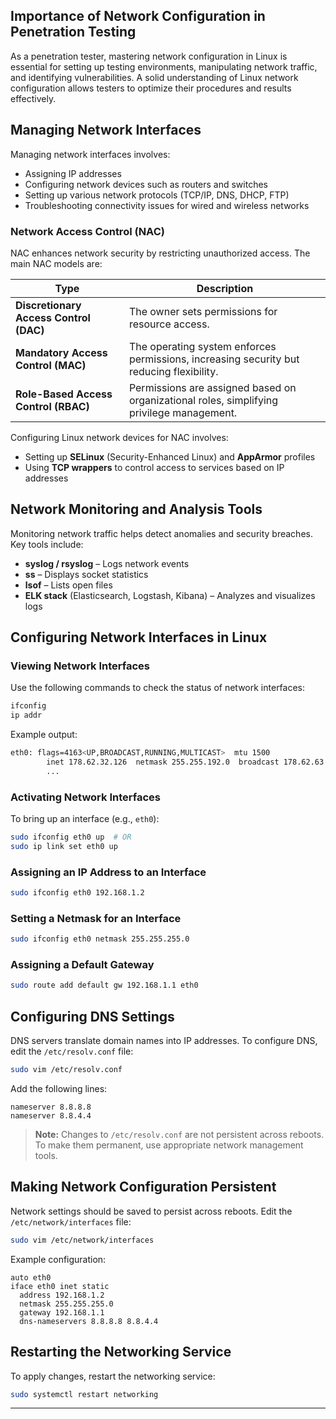 ## Importance of Network Configuration in Penetration Testing

As a penetration tester, mastering network configuration in Linux is essential for setting up testing environments, manipulating network traffic, and identifying vulnerabilities. A solid understanding of Linux network configuration allows testers to optimize their procedures and results effectively.

## Managing Network Interfaces

Managing network interfaces involves:

- Assigning IP addresses
- Configuring network devices such as routers and switches
- Setting up various network protocols (TCP/IP, DNS, DHCP, FTP)
- Troubleshooting connectivity issues for wired and wireless networks

### Network Access Control (NAC)

NAC enhances network security by restricting unauthorized access. The main NAC models are:

|Type|Description|
|---|---|
|**Discretionary Access Control (DAC)**|The owner sets permissions for resource access.|
|**Mandatory Access Control (MAC)**|The operating system enforces permissions, increasing security but reducing flexibility.|
|**Role-Based Access Control (RBAC)**|Permissions are assigned based on organizational roles, simplifying privilege management.|

Configuring Linux network devices for NAC involves:

- Setting up **SELinux** (Security-Enhanced Linux) and **AppArmor** profiles
- Using **TCP wrappers** to control access to services based on IP addresses

## Network Monitoring and Analysis Tools

Monitoring network traffic helps detect anomalies and security breaches. Key tools include:

- **syslog / rsyslog** – Logs network events
- **ss** – Displays socket statistics
- **lsof** – Lists open files
- **ELK stack** (Elasticsearch, Logstash, Kibana) – Analyzes and visualizes logs

## Configuring Network Interfaces in Linux

### Viewing Network Interfaces

Use the following commands to check the status of network interfaces:

```bash
ifconfig
ip addr
```

Example output:

```bash
eth0: flags=4163<UP,BROADCAST,RUNNING,MULTICAST>  mtu 1500
        inet 178.62.32.126  netmask 255.255.192.0  broadcast 178.62.63.255
        ...
```

### Activating Network Interfaces

To bring up an interface (e.g., `eth0`):

```bash
sudo ifconfig eth0 up  # OR
sudo ip link set eth0 up
```

### Assigning an IP Address to an Interface

```bash
sudo ifconfig eth0 192.168.1.2
```

### Setting a Netmask for an Interface

```bash
sudo ifconfig eth0 netmask 255.255.255.0
```

### Assigning a Default Gateway

```bash
sudo route add default gw 192.168.1.1 eth0
```

## Configuring DNS Settings

DNS servers translate domain names into IP addresses. To configure DNS, edit the `/etc/resolv.conf` file:

```bash
sudo vim /etc/resolv.conf
```

Add the following lines:

```
nameserver 8.8.8.8
nameserver 8.8.4.4
```

> **Note:** Changes to `/etc/resolv.conf` are not persistent across reboots. To make them permanent, use appropriate network management tools.

## Making Network Configuration Persistent

Network settings should be saved to persist across reboots. Edit the `/etc/network/interfaces` file:

```bash
sudo vim /etc/network/interfaces
```

Example configuration:

```
auto eth0
iface eth0 inet static
  address 192.168.1.2
  netmask 255.255.255.0
  gateway 192.168.1.1
  dns-nameservers 8.8.8.8 8.8.4.4
```

## Restarting the Networking Service

To apply changes, restart the networking service:

```bash
sudo systemctl restart networking
```

---

